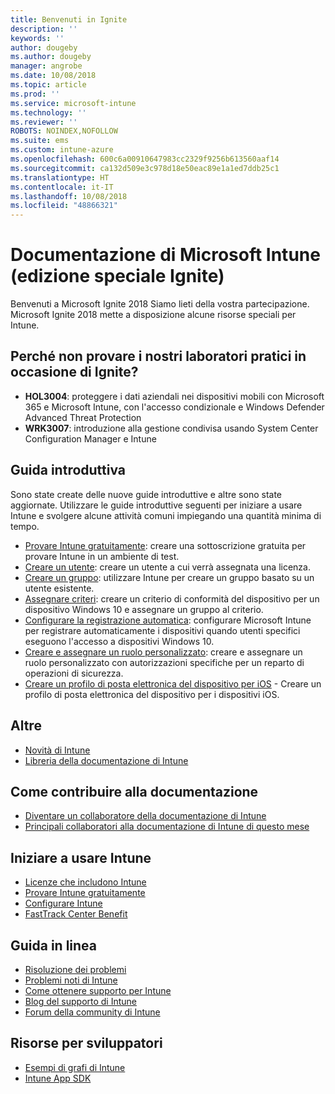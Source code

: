 ```yaml
---
title: Benvenuti in Ignite
description: ''
keywords: ''
author: dougeby
ms.author: dougeby
manager: angrobe
ms.date: 10/08/2018
ms.topic: article
ms.prod: ''
ms.service: microsoft-intune
ms.technology: ''
ms.reviewer: ''
ROBOTS: NOINDEX,NOFOLLOW
ms.suite: ems
ms.custom: intune-azure
ms.openlocfilehash: 600c6a00910647983cc2329f9256b613560aaf14
ms.sourcegitcommit: ca132d509e3c978d18e50eac89e1a1ed7ddb25c1
ms.translationtype: HT
ms.contentlocale: it-IT
ms.lasthandoff: 10/08/2018
ms.locfileid: "48866321"
---
```

# <a name="microsoft-intune-documentation-40ignite-special-edition41"></a>Documentazione di Microsoft Intune &#40;edizione speciale Ignite&#41;
Benvenuti a Microsoft Ignite 2018 Siamo lieti della vostra partecipazione. Microsoft Ignite 2018 mette a disposizione alcune risorse speciali per Intune.

## <a name="try-our-hands-on-labs-at-ignite"></a>Perché non provare i nostri laboratori pratici in occasione di Ignite?
- **HOL3004**: proteggere i dati aziendali nei dispositivi mobili con Microsoft 365 e Microsoft Intune, con l'accesso condizionale e Windows Defender Advanced Threat Protection
- **WRK3007**: introduzione alla gestione condivisa usando System Center Configuration Manager e Intune

## <a name="quickstarts"></a>Guida introduttiva
Sono state create delle nuove guide introduttive e altre sono state aggiornate. Utilizzare le guide introduttive seguenti per iniziare a usare Intune e svolgere alcune attività comuni impiegando una quantità minima di tempo.

- [Provare Intune gratuitamente](free-trial-sign-up.md): creare una sottoscrizione gratuita per provare Intune in un ambiente di test.    
- [Creare un utente](quickstart-create-user.md): creare un utente a cui verrà assegnata una licenza.
- [Creare un gruppo](quickstart-create-group.md): utilizzare Intune per creare un gruppo basato su un utente esistente.
- [Assegnare criteri](get-started-policies.md): creare un criterio di conformità del dispositivo per un dispositivo Windows 10 e assegnare un gruppo al criterio.
- [Configurare la registrazione automatica](quickstart-setup-auto-enrollment.md): configurare Microsoft Intune per registrare automaticamente i dispositivi quando utenti specifici eseguono l'accesso a dispositivi Windows 10.
- [Creare e assegnare un ruolo personalizzato](quickstart-create-custom-role.md): creare e assegnare un ruolo personalizzato con autorizzazioni specifiche per un reparto di operazioni di sicurezza. 
- [Creare un profilo di posta elettronica del dispositivo per iOS](quickstart-email-profile.md) - Creare un profilo di posta elettronica del dispositivo per i dispositivi iOS.

## <a name="learn"></a>Altre
- [Novità di Intune](whats-new.md)
- [Libreria della documentazione di Intune](https://docs.microsoft.com/intune/)

## <a name="contribute-to-docs"></a>Come contribuire alla documentazione
- [Diventare un collaboratore della documentazione di Intune](https://github.com/MicrosoftDocs/IntuneDocs/blob/master/README.md)  
- [Principali collaboratori alla documentazione di Intune di questo mese](https://github.com/MicrosoftDocs/IntuneDocs/graphs/contributors?from=2018-09-01&to=2018-11-30&type=c)  

## <a name="start-using-intune"></a>Iniziare a usare Intune
- [Licenze che includono Intune](licenses.md)
- [Provare Intune gratuitamente](free-trial-sign-up.md)
- [Configurare Intune](setup-steps.md)
- [FastTrack Center Benefit](https://docs.microsoft.com/enterprise-mobility-security/Solutions/enterprise-mobility-fasttrack-program)

## <a name="get-help"></a>Guida in linea
- [Risoluzione dei problemi](help-desk-operators.md)
- [Problemi noti di Intune](known-issues.md)
- [Come ottenere supporto per Intune](get-support.md)
- [Blog del supporto di Intune](https://blogs.technet.microsoft.com/intunesupport/)
- [Forum della community di Intune](https://techcommunity.microsoft.com/t5/Enterprise-Mobility-Security/ct-p/EMS)

## <a name="developer-resources"></a>Risorse per sviluppatori
- [Esempi di grafi di Intune](https://github.com/microsoftgraph/powershell-intune-samples)
- [Intune App SDK](app-sdk-get-started.md)
